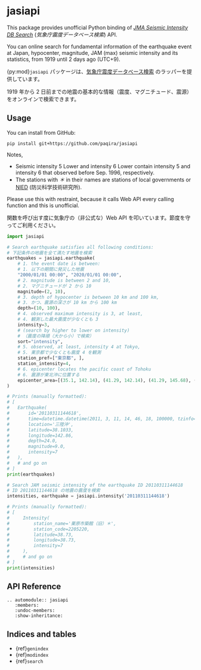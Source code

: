 # jasiapi

This package provides unofficial Python binding of *[JMA Seismic Intensity DB Search][SIDB]*
(*気象庁震度データベース検索*) API.

You can online search for fundamental information of the earthquake event at Japan,
hypocenter, magnitude, JAM (max) seismic intensity and its statistics,
from 1919 until 2 days ago (UTC+9).

{py:mod}`jasiapi` パッケージは、[気象庁震度データベース検索][SIDB] のラッパーを提供しています。

1919 年から 2 日前までの地震の基本的な情報（震度、マグニチュード、震源）をオンラインで検索できます。

[SIDB]: https://www.data.jma.go.jp/svd/eqdb/data/shindo/index.php

## Usage

You can install from GitHub:

```shell
pip install git+https://github.com/paqira/jasiapi
```

Notes,

- Seismic intensity 5 Lower and intensity 6 Lower contain
  intensity 5 and intensity 6 that observed before Sep. 1996, respectively.
- The stations with *＊* in their names are stations of local governments
  or [NIED](https://www.bosai.go.jp/e/) (防災科学技術研究所).

Please use this with restraint,
because it calls Web API every calling function and this is unofficial.

関数を呼び出す度に気象庁の（非公式な）Web API を叩いています。節度を守ってご利用ください。

```python
import jasiapi

# Search earthquake satisfies all following conditions:
# 下記条件の地震を全て満たす地震を検索
earthquakes = jasiapi.earthquake(
    # 1. the event date is between:
    # 1. 以下の期間に発災した地震
    "2000/01/01 00:00", "2020/01/01 00:00",
    # 2. magnitude is between 2 and 10,
    # 2. マグニチュードが 2 から 10 
    magnitude=(2, 10),
    # 3. depth of hypocenter is between 10 km and 100 km,
    # 3. かつ、震源の深さが 10 km から 100 km 
    depth=(10, 100),
    # 4. observed maximum intensity is 3, at least,
    # 4. 観測した最大震度が少なくとも 3 
    intensity=3,
    # (search by higher to lower on intensity)
    # （震度の降順（大から小）で検索）
    sort="intensity",
    # 5. observed, at least, intensity 4 at Tokyo,
    # 5. 東京都で少なくとも震度 4 を観測
    station_pref=["東京都", ],
    station_intensity=4,
    # 6. epicenter locates the pacific coast of Tohoku
    # 6. 震源が東北沖に位置する
    epicenter_area=[(35.1, 142.14), (41.29, 142.14), (41.29, 145.68), (35.1, 145.68)],
)

# Prints (manually formatted):
# [
#   Earthquake(
#       id='20110311144618',
#       time=datetime.datetime(2011, 3, 11, 14, 46, 18, 100000, tzinfo=UTC+9),
#       location='三陸沖',
#       latitude=38.1033,
#       longitude=142.86,
#       depth=24.0,
#       magnitude=9.0,
#       intensity=7
#   ),
#   # and go on
# ]
print(earthquakes)

# Search JAM seismic intensity of the earthquake ID 20110311144618
# ID 20110311144618 の地震の震度を検索
intensities, earthquake = jasiapi.intensity('20110311144618')

# Prints (manually formatted):
# [
#     Intensity(
#         station_name='栗原市築館（旧）＊',
#         station_code=2205220,
#         latitude=38.73,
#         longitude=38.73,
#         intensity=7
#     ),
#     # and go on
# ]
print(intensities)
```

## API Reference

```{eval-rst}
.. automodule:: jasiapi
   :members:
   :undoc-members:
   :show-inheritance:
```

## Indices and tables

* {ref}`genindex`
* {ref}`modindex`
* {ref}`search`
